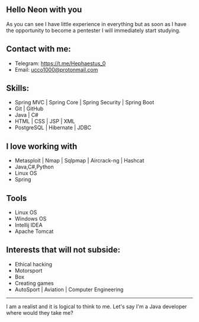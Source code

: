 ## Hello Neon with you
As you can see 
I have little experience in everything but
as soon as I have the opportunity to become
a pentester I will immediately start studying.

## Contact with me:
- Telegram: https://t.me/Hephaestus_0
- Email: ucco1000@protonmail.com

## Skills:
- Spring MVC | Spring Core | Spring Security | Spring Boot
- Git | GitHub
- Java | C#
- HTML | CSS | JSP | XML
- PostgreSQL | Hibernate | JDBC

## I love working with
- Metasploit | Nmap | Sqlpmap | Aircrack-ng | Hashcat
- Java,C#,Python 
- Linux OS        
- Spring

## Tools
- Linux OS
- Windows OS
- Intellij IDEA
- Apache Tomcat

## Interests that will not subside:
- Ethical hacking
- Motorsport
- Box
- Creating games
- AutoSport | Aviation | Computer Engineering
___
I am a realist and it is logical to think to me.
Let's say I'm a Java developer where would they take me?
